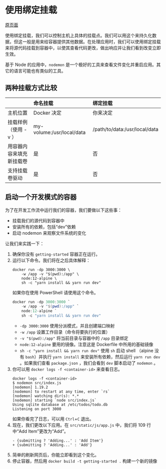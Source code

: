 # 使用绑定挂载

[原页面](https://docs.docker.com/get-started/06_bind_mounts/)

使用绑定挂载，我们可以控制主机上具体的挂载点。我们可以用这个来持久化数据，但这一般是用来给容器提供其他数据。在处理应用时，我们可以使用绑定挂载来将源代码挂载到容器中，以使其查看代码更改，做出响应并让我们看到改变立即生效。

基于 Node 的应用中，`nodemon` 是一个极好的工具来查看文件变化并重启应用。其它的语言可能也有类似的工具。

## 两种挂载方式比较
||命名挂载|绑定挂载
:--|:--|:--
主机位置|Docker 决定|你来决定
挂载样例（使用 -v ）|my-volume:/usr/local/data|/path/to/data:/usr/local/data
用容器内容来填充新挂载卷|是|否
支持挂载卷驱动|是|否

## 启动一个开发模式的容器
为了在开发工作流中运行我们的容器，我们要做以下这些事：
* 挂载我们的源代码到容器中
* 安装所有的依赖，包括“dev”依赖
* 启动 nodemon 来观察文件系统的变化

让我们来实践一下：
1. 确保你没有 `getting-started` 容器正在运行。
2. 运行以下命令。我们将在之后具体解释：
    ```shell
    docker run -dp 3000:3000 \
        -w /app -v "$(pwd):/app" \
        node:12-alpine \
        sh -c "yarn install && yarn run dev"
    ```
    如果你在使用 PowerShell 请使用这个命令。
    ```powershell
    docker run -dp 3000:3000 `
        -w /app -v "$(pwd):/app" `
        node:12-alpine `
        sh -c "yarn install && yarn run dev"
    ```
    - `-dp 3000:3000` 使用分派模式，并且创建端口映射
    - `-w /app` 设置工作目录（命令将要执行的位置）
    - `-v "$(pwd):/app"` 将当前目录与容器中的 `/app` 目录绑定
    - `node:12-alpine` 要用的镜像。注意这是 Dockerfile 中所用的基础镜像
    - `sh -c "yarn install && yarn run dev"` 使用 `sh` 启动 shell （alpine 没有 `bash`）并执行 `yarn install` 来安装所有依赖，然后运行 `yarn run dev` 。如果我们查看 `package.json` ，我们会看到 `dev` 脚本启动了 `nodemon` 。
3. 你可以用 `docker logs -f <container-id>` 来查看日志。
    ```shell
    docker logs -f <container-id>
    $ nodemon src/index.js
    [nodemon] 1.19.2
    [nodemon] to restart at any time, enter `rs`
    [nodemon] watching dir(s): *.*
    [nodemon] starting `node src/index.js`
    Using sqlite database at /etc/todos/todo.db
    Listening on port 3000
    ```
    如果你看完了日志，可以用 `Ctrl`+`C` 退出。
4. 现在，我们更改以下应用。在 `src/static/js/app.js` 中，我们将 109 行中“Add Item”更改为“Add”。
    ```shell
    - {submitting ? 'Adding...' : 'Add Item'}
    + {submitting ? 'Adding...' : 'Add'}
    ```
5. 简单的刷新网页后，你能立即看到这个变化。
6. 停止容器，然后用 `docker build -t getting-started .` 构建一个新的镜像
